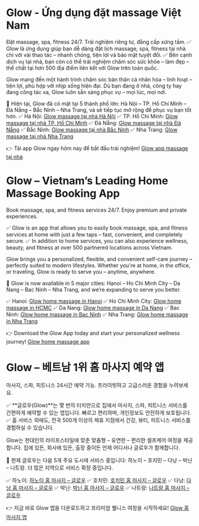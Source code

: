 # Glow - Ứng dụng đặt massage Việt Nam
Đặt massage, spa, fitness 24/7. Trải nghiệm riêng tư, đẳng cấp xứng tầm.
✅ Glow là ứng dụng giúp bạn dễ dàng đặt lịch massage, spa, fitness tại nhà chỉ với vài thao tác – nhanh chóng, tiện lợi và bảo mật tuyệt đối.
✅ Bên cạnh dịch vụ tại nhà, bạn còn có thể trải nghiệm chăm sóc sức khỏe – làm đẹp – thể chất tại hơn 500 địa điểm liên kết với Glow trên toàn quốc.

Glow mang đến một hành trình chăm sóc bản thân cá nhân hóa – linh hoạt – tiện lợi, phù hợp với nhịp sống hiện đại. Dù bạn đang ở nhà, công ty hay đang công tác xa, Glow luôn sẵn sàng phục vụ – mọi lúc, mọi nơi.

📍 Hiện tại, Glow đã có mặt tại 5 thành phố lớn:
Hà Nội – TP. Hồ Chí Minh – Đà Nẵng – Bắc Ninh – Nha Trang, và sẽ tiếp tục mở rộng để phục vụ bạn tốt hơn.
✅ Hà Nội: [Glow massage tại nhà Hà Nội](https://glowvietnam.com/vi/massage-tai-nha-ha-noi)
✅ TP. Hồ Chí Minh: [Glow massage tại nhà TP. Hồ Chí Minh](https://glowvietnam.com/vi/massage-tai-nha-tphcm)
✅ Đà Nẵng: [Glow massage tại nhà Đà Nẵng](https://glowvietnam.com/vi/massage-tai-nha-da-nang)
✅ Bắc Ninh: [Glow massage tại nhà Bắc Ninh](https://glowvietnam.com/vi/massage-tai-nha-bac-ninh)
✅ Nha Trang: [Glow massage tại nhà Nha Trang](https://glowvietnam.com/vi/massage-tai-nha-nha-trang-khanh-hoa)

👉 Tải app Glow ngay hôm nay để bắt đầu trải nghiệm!
[Glow app massage tại nhà](https://glowvietnam.com/)

# Glow – Vietnam’s Leading Home Massage Booking App
Book massage, spa, and fitness services 24/7. Enjoy premium and private experiences.

✅ Glow is an app that allows you to easily book massage, spa, and fitness services at home with just a few taps – fast, convenient, and completely secure.
✅ In addition to home services, you can also experience wellness, beauty, and fitness at over 500 partnered locations across Vietnam.

Glow brings you a personalized, flexible, and convenient self-care journey – perfectly suited to modern lifestyles. Whether you're at home, in the office, or traveling, Glow is ready to serve you – anytime, anywhere.

📍 Glow is now available in 5 major cities:
Hanoi – Ho Chi Minh City – Da Nang – Bac Ninh – Nha Trang, and we’re expanding to serve you better.

✅ Hanoi: [Glow home massage in Hanoi](https://glowvietnam.com/en/home-massage-hanoi)
✅ Ho Chi Minh City: [Glow home massage in HCMC](https://glowvietnam.com/en/home-massage-ho-chi-minh)
✅ Da Nang: [Glow home massage in Da Nang](https://glowvietnam.com/en/home-massage-da-nang)
✅ Bac Ninh: [Glow home massage in Bac Ninh](https://glowvietnam.com/en/massage-tai-nha-bac-ninh)
✅ Nha Trang: [Glow home massage in Nha Trang](https://glowvietnam.com/en/massage-tai-nha-nha-trang-khanh-hoa)

👉 Download the Glow App today and start your personalized wellness journey!
[Glow home massage app](https://glowvietnam.com/en/)

# Glow – 베트남 1위 홈 마사지 예약 앱
마사지, 스파, 피트니스 24시간 예약 가능. 프라이빗하고 고급스러운 경험을 누려보세요.

✅ **글로우(Glow)**는 몇 번의 터치만으로 집에서 마사지, 스파, 피트니스 서비스를 간편하게 예약할 수 있는 앱입니다. 빠르고 편리하며, 개인정보도 안전하게 보호됩니다.
✅ 홈 서비스 외에도, 전국 500개 이상의 제휴 지점에서 건강, 뷰티, 피트니스 서비스를 경험하실 수 있습니다.

Glow는 현대인의 라이프스타일에 맞춘 맞춤형 – 유연한 – 편리한 셀프케어 여정을 제공합니다. 집에 있든, 회사에 있든, 출장 중이든 언제 어디서나 글로우가 함께합니다.

📍 현재 글로우는 다음 5개 주요 도시에 서비스 중입니다:
하노이 – 호치민 – 다낭 – 박닌 – 나트랑. 더 많은 지역으로 서비스 확장 중입니다.

✅ 하노이: [하노이 홈 마사지 – 글로우](https://glowvietnam.com/kr/home-massage-hanoi)
✅ 호치민: [호치민 홈 마사지 – 글로우](https://glowvietnam.com/kr/home-massage-ho-chi-minh)
✅ 다낭: [다낭 홈 마사지 – 글로우](https://glowvietnam.com/kr/home-massage-da-nang)
✅ 박닌: [박닌 홈 마사지 – 글로우](https://glowvietnam.com/kr/massage-tai-nha-bac-ninh)
✅ 나트랑: [나트랑 홈 마사지 – 글로우](https://glowvietnam.com/kr/massage-tai-nha-nha-trang-khanh-hoa)

👉 지금 바로 Glow 앱을 다운로드하고 프리미엄 웰니스 여정을 시작하세요!
[Glow 홈 마사지 앱](https://glowvietnam.com/kr/)

